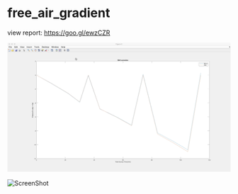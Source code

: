 # free_air_gradient

view report: https://goo.gl/ewzCZR

![ScreenShot](drift_correction.jpeg)


![ScreenShot](/free_air_gradient/matlab_excel_implementation/drift_correction.jpeg)
